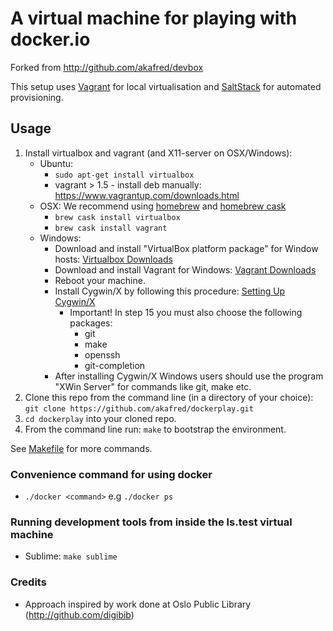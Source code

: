 A virtual machine for playing with docker.io
===

Forked from http://github.com/akafred/devbox

This setup uses [Vagrant](http://www.vagrantup.com/) for local virtualisation 
and [SaltStack](http://docs.saltstack.com/) for automated provisioning.

## Usage

1. Install virtualbox and vagrant (and X11-server on OSX/Windows):
    - Ubuntu: 
        * `sudo apt-get install virtualbox`
        * vagrant > 1.5 - install deb manually: https://www.vagrantup.com/downloads.html
    - OSX: We recommend using [homebrew](http://brew.sh/) and [homebrew cask](http://caskroom.io/)
        * `brew cask install virtualbox`
        * `brew cask install vagrant`
    - Windows:
        * Download and install "VirtualBox platform package" for Window hosts: [Virtualbox Downloads](https://www.virtualbox.org/wiki/Downloads)
        * Download and install Vagrant for Windows: [Vagrant Downloads](https://www.vagrantup.com/downloads)
        * Reboot your machine.
        * Install Cygwin/X by following this procedure: [Setting Up Cygwin/X](http://x.cygwin.com/docs/ug/setup.html)
          - Important! In step 15 you must also choose the following packages:
            * git
            * make
            * openssh
            * git-completion
        * After installing Cygwin/X Windows users should use the program "XWin Server" for commands like git, make etc. 
2. Clone this repo from the command line (in a directory of your choice): 
   ```git clone https://github.com/akafred/dockerplay.git``` 
3. `cd dockerplay` into your cloned repo.
4. From the command line run: `make` to bootstrap the environment.

See [Makefile](Makefile) for more commands.

### Convenience command for using docker

* `./docker <command>` e.g `./docker ps`

### Running development tools from inside the ls.test virtual machine

* Sublime: `make sublime`

### Credits 

- Approach inspired by work done at Oslo Public Library (http://github.com/digibib)

